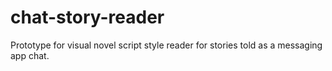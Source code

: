 # chat-story-reader
Prototype for visual novel script style reader for stories told as a messaging app chat.
